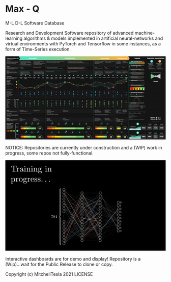 # Max - Q    
M-L D-L Software Database

Research and Development Software repository of advanced machine-learning algorithms & models implemented
in artificial neural-networks and virtual environments with PyTorch and Tensorflow in some instances, as a form of Time-Series execution.
<p align="center">
  <img src="CIM_animted_-4.gif" alt="demo" />
</p>

NOTICE: Repositories are currently under construction and a (WIP) work in progress, some repos not fully-functional.
<p align="center">
  <img src="BitesizedWeeBlacklemur-max-1mb.gif" alt="demo" />
</p>


  

Interactive dashboards are for demo and display!
Repository is a (Wip)...wait for the Public Release to clone or copy. 

Copyright (c) MitchellTesla  2021 LICENSE
